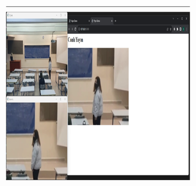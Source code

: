 
-------------------------------------------------------------------------------------------------------------------------
<img src="ss.png" width="640" height="460">

